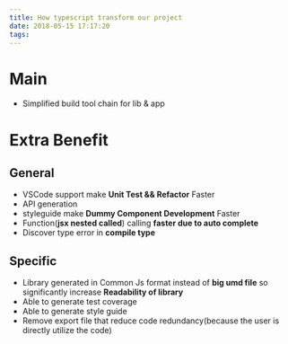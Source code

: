 ```yaml
---
title: How typescript transform our project
date: 2018-05-15 17:17:20
tags:
---
```


# Main

* Simplified build tool chain for lib & app

# Extra Benefit

## General

* VSCode support make **Unit Test && Refactor** Faster
* API generation
* styleguide make **Dummy Component Development** Faster
* Function(**jsx nested called**) calling **faster due to auto complete**
* Discover type error in **compile type**

## Specific

* Library generated in Common Js format instead of **big umd file** so significantly increase **Readability of library**
* Able to generate test coverage
* Able to generate style guide
* Remove export file that reduce code redundancy(because the user is directly utilize the code)
